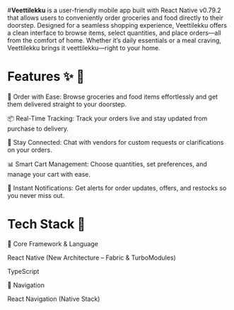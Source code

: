 #__Veettilekku__ is a user-friendly mobile app built with React Native v0.79.2 that allows users to conveniently order groceries and food directly to their doorstep. Designed for a seamless shopping experience, Veettilekku offers a clean interface to browse items, select quantities, and place orders—all from the comfort of home. Whether it’s daily essentials or a meal craving, Veettilekku brings it veettilekku—right to your home.

# **Features ✨ 🔨**

🛒 Order with Ease: Browse groceries and food items effortlessly and get them delivered straight to your doorstep.

📦 Real-Time Tracking: Track your orders live and stay updated from purchase to delivery.

💬 Stay Connected: Chat with vendors for custom requests or clarifications on your orders.

📊 Smart Cart Management: Choose quantities, set preferences, and manage your cart with ease.

🔔 Instant Notifications: Get alerts for order updates, offers, and restocks so you never miss out.


# **Tech Stack 🔨**

📱 Core Framework & Language

React Native (New Architecture – Fabric & TurboModules)

TypeScript

🧭 Navigation

React Navigation (Native Stack)